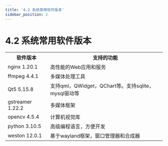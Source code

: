 ```yaml
---
title: '4.2 系统常用软件版本'
sidebar_position: 2
---
```


# 4.2 系统常用软件版本


<div class="imx6u_center-table-div">
<table class="imx6u_center-table">
  <tr>
    <th>软件版本</th>
    <th>支持的功能</th>
  </tr>
  <tr>
    <td>nginx 1.20.1</td>
    <td>高性能的Web应用和服务</td>
  </tr>
  <tr>
    <td>ffmpeg  4.4.1</td>
    <td>多媒体处理工具</td>
  </tr>
  <tr>
    <td>Qt5 5.15.8</td>
    <td>支持qml，QWidget，QChart等。支持sqlite，mysql驱动等</td>
  </tr>
  <tr>
    <td>gstreamer 1.22.2</td>
    <td>多媒体框架</td>
  </tr>
  <tr>
    <td>opencv 4.5.4</td>
    <td>计算机视觉库 </td>
  </tr>
  <tr>
    <td>python 3.10.5</td>
    <td>高级编程语言，方便开发</td>
  </tr>
  <tr>
    <td>weston 12.0.1</td>
    <td>基于wayland框架，窗口管理器和合成器</td>
  </tr>
</table>
</div>
